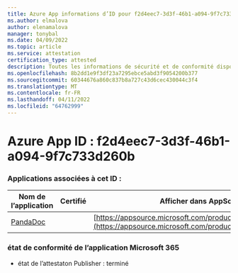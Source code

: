 ```yaml
---
title: Azure App informations d’ID pour f2d4eec7-3d3f-46b1-a094-9f7c733d260b
ms.author: elmalova
author: elenamalova
manager: tonybal
ms.date: 04/09/2022
ms.topic: article
ms.service: attestation
certification_type: attested
description: Toutes les informations de sécurité et de conformité disponibles pour f2d4eec7-3d3f-46b1-a094-9f7c733d260b.
ms.openlocfilehash: 8b2dd1e9f3df23a7295ebce5abd3f9054200b377
ms.sourcegitcommit: 60344676a860c837b8a727c43d6cec430044c3f4
ms.translationtype: MT
ms.contentlocale: fr-FR
ms.lasthandoff: 04/11/2022
ms.locfileid: "64762999"
---
```

# <a name="azure-app-id-f2d4eec7-3d3f-46b1-a094-9f7c733d260b"></a>Azure App ID : f2d4eec7-3d3f-46b1-a094-9f7c733d260b


### <a name="apps-associated-with-this-id"></a>Applications associées à cet ID :
| **Nom de l’application** | **Certifié** | **Afficher dans AppSource** |
|--------------|---------------|-----------------------|
| [PandaDoc](../forward/WA200002927.md) |  | [https://appsource.microsoft.com/product/office/WA200002927](https://appsource.microsoft.com/product/office/WA200002927) |

### <a name="microsoft-365-app-compliance-status"></a>état de conformité de l’application Microsoft 365
- état de l’attestaton Publisher : terminé
